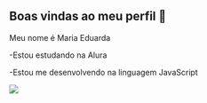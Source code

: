 ## Boas vindas ao meu perfil 🩷

Meu nome é Maria Eduarda


-Estou estudando na Alura

-Estou me desenvolvendo na linguagem JavaScript

![](https://media1.tenor.com/m/Kpw8NCgev08AAAAC/eso.gif)



